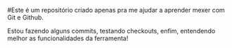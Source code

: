 #Este é um repositório criado apenas pra me ajudar a aprender mexer com Git e Github.

Estou fazendo alguns commits, testando checkouts, enfim, entendendo melhor as funcionalidades da ferramenta!
